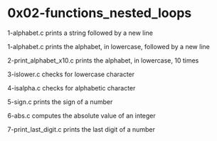 # 0x02-functions_nested_loops

1-alphabet.c prints a string followed by a new line

1-alphabet.c prints the alphabet, in lowercase, followed by a new line

2-print_alphabet_x10.c prints the alphabet, in lowercase, 10 times

3-islower.c checks for lowercase character

4-isalpha.c checks for alphabetic character

5-sign.c prints the sign of a number

6-abs.c computes the absolute value of an integer

7-print_last_digit.c prints the last digit of a number 
